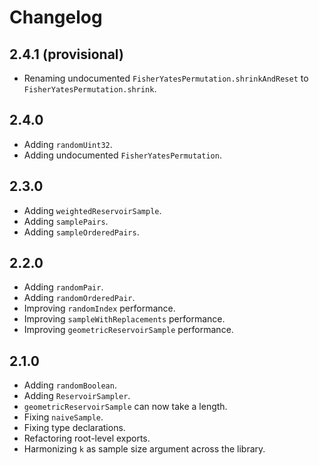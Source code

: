 # Changelog

## 2.4.1 (provisional)

- Renaming undocumented `FisherYatesPermutation.shrinkAndReset` to `FisherYatesPermutation.shrink`.

## 2.4.0

- Adding `randomUint32`.
- Adding undocumented `FisherYatesPermutation`.

## 2.3.0

- Adding `weightedReservoirSample`.
- Adding `samplePairs`.
- Adding `sampleOrderedPairs`.

## 2.2.0

- Adding `randomPair`.
- Adding `randomOrderedPair`.
- Improving `randomIndex` performance.
- Improving `sampleWithReplacements` performance.
- Improving `geometricReservoirSample` performance.

## 2.1.0

- Adding `randomBoolean`.
- Adding `ReservoirSampler`.
- `geometricReservoirSample` can now take a length.
- Fixing `naiveSample`.
- Fixing type declarations.
- Refactoring root-level exports.
- Harmonizing `k` as sample size argument across the library.
